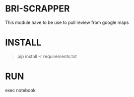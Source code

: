 # BRI-SCRAPPER
This module have to be use to pull review from google maps

# INSTALL
> pip install -r requirements.txt

# RUN
exec notebook
